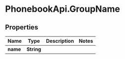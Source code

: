 # PhonebookApi.GroupName

## Properties
Name | Type | Description | Notes
------------ | ------------- | ------------- | -------------
**name** | **String** |  | 


